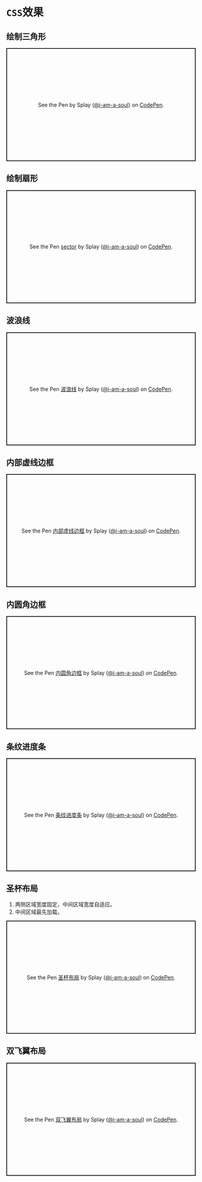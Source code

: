 # `CSS`效果

## 绘制三角形

<p class="codepen" data-height="300" data-theme-id="light" data-default-tab="css,result" data-slug-hash="xxddXQQ" data-user="i-am-a-soul" style="height: 300px; box-sizing: border-box; display: flex; align-items: center; justify-content: center; border: 2px solid; margin: 1em 0; padding: 1em;">
  <span>See the Pen <a href="https://codepen.io/i-am-a-soul/pen/xxddXQQ">
  </a> by Splay (<a href="https://codepen.io/i-am-a-soul">@i-am-a-soul</a>)
  on <a href="https://codepen.io">CodePen</a>.</span>
</p>
<script async src="https://cpwebassets.codepen.io/assets/embed/ei.js"></script>

## 绘制扇形

<p class="codepen" data-height="300" data-theme-id="light" data-default-tab="css,result" data-slug-hash="GRmmMLp" data-user="i-am-a-soul" style="height: 300px; box-sizing: border-box; display: flex; align-items: center; justify-content: center; border: 2px solid; margin: 1em 0; padding: 1em;">
  <span>See the Pen <a href="https://codepen.io/i-am-a-soul/pen/GRmmMLp">
  sector</a> by Splay (<a href="https://codepen.io/i-am-a-soul">@i-am-a-soul</a>)
  on <a href="https://codepen.io">CodePen</a>.</span>
</p>
<script async src="https://cpwebassets.codepen.io/assets/embed/ei.js"></script>

## 波浪线

<p class="codepen" data-height="300" data-theme-id="light" data-default-tab="css,result" data-slug-hash="mdmxPqr" data-user="i-am-a-soul" style="height: 300px; box-sizing: border-box; display: flex; align-items: center; justify-content: center; border: 2px solid; margin: 1em 0; padding: 1em;">
  <span>See the Pen <a href="https://codepen.io/i-am-a-soul/pen/mdmxPqr">
  波浪线</a> by Splay (<a href="https://codepen.io/i-am-a-soul">@i-am-a-soul</a>)
  on <a href="https://codepen.io">CodePen</a>.</span>
</p>
<script async src="https://cpwebassets.codepen.io/assets/embed/ei.js"></script>

## 内部虚线边框

<p class="codepen" data-height="300" data-theme-id="light" data-default-tab="css,result" data-slug-hash="NWjYNLy" data-user="i-am-a-soul" style="height: 300px; box-sizing: border-box; display: flex; align-items: center; justify-content: center; border: 2px solid; margin: 1em 0; padding: 1em;">
  <span>See the Pen <a href="https://codepen.io/i-am-a-soul/pen/NWjYNLy">
  内部虚线边框</a> by Splay (<a href="https://codepen.io/i-am-a-soul">@i-am-a-soul</a>)
  on <a href="https://codepen.io">CodePen</a>.</span>
</p>
<script async src="https://cpwebassets.codepen.io/assets/embed/ei.js"></script>

## 内圆角边框

<p class="codepen" data-height="300" data-theme-id="light" data-default-tab="css,result" data-slug-hash="PomRNLJ" data-user="i-am-a-soul" style="height: 300px; box-sizing: border-box; display: flex; align-items: center; justify-content: center; border: 2px solid; margin: 1em 0; padding: 1em;">
  <span>See the Pen <a href="https://codepen.io/i-am-a-soul/pen/PomRNLJ">
  内圆角边框</a> by Splay (<a href="https://codepen.io/i-am-a-soul">@i-am-a-soul</a>)
  on <a href="https://codepen.io">CodePen</a>.</span>
</p>
<script async src="https://cpwebassets.codepen.io/assets/embed/ei.js"></script>

## 条纹进度条

<p class="codepen" data-height="300" data-theme-id="light" data-default-tab="css,result" data-slug-hash="BaRrKgY" data-user="i-am-a-soul" style="height: 300px; box-sizing: border-box; display: flex; align-items: center; justify-content: center; border: 2px solid; margin: 1em 0; padding: 1em;">
  <span>See the Pen <a href="https://codepen.io/i-am-a-soul/pen/BaRrKgY">
  条纹进度条</a> by Splay (<a href="https://codepen.io/i-am-a-soul">@i-am-a-soul</a>)
  on <a href="https://codepen.io">CodePen</a>.</span>
</p>
<script async src="https://cpwebassets.codepen.io/assets/embed/ei.js"></script>

## 圣杯布局

1. 两侧区域宽度固定，中间区域宽度自适应。
2. 中间区域最先加载。

<p class="codepen" data-height="300" data-theme-id="light" data-default-tab="css,result" data-slug-hash="RwVexMK" data-user="i-am-a-soul" style="height: 300px; box-sizing: border-box; display: flex; align-items: center; justify-content: center; border: 2px solid; margin: 1em 0; padding: 1em;">
  <span>See the Pen <a href="https://codepen.io/i-am-a-soul/pen/RwVexMK">
  圣杯布局</a> by Splay (<a href="https://codepen.io/i-am-a-soul">@i-am-a-soul</a>)
  on <a href="https://codepen.io">CodePen</a>.</span>
</p>
<script async src="https://cpwebassets.codepen.io/assets/embed/ei.js"></script>

## 双飞翼布局

<p class="codepen" data-height="300" data-theme-id="light" data-default-tab="css,result" data-slug-hash="bGWmMer" data-user="i-am-a-soul" style="height: 300px; box-sizing: border-box; display: flex; align-items: center; justify-content: center; border: 2px solid; margin: 1em 0; padding: 1em;">
  <span>See the Pen <a href="https://codepen.io/i-am-a-soul/pen/bGWmMer">
  双飞翼布局</a> by Splay (<a href="https://codepen.io/i-am-a-soul">@i-am-a-soul</a>)
  on <a href="https://codepen.io">CodePen</a>.</span>
</p>
<script async src="https://cpwebassets.codepen.io/assets/embed/ei.js"></script>

